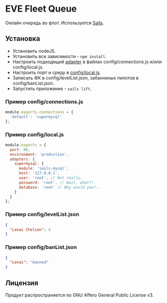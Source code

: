 # EVE Fleet Queue
Онлайн очередь во флот. Используется [Sails](http://sailsjs.org/).
## Установка
- Установить nodeJS.
- Установить все зависимости - `npm install`.
- Настроить подходящий [adapter](http://sailsjs.org/#!documentation/config.adapters) в файлах config/connections.js и/или config/local.js.
- Настроить порт и среду в [config/local.js](http://sailsjs.org/#!documentation/config.local).
- Записать ФК в config/levelList.json, забанненых пилотов в config/banList.json.
- Запустить приложение - `sails lift`.

### Пример config/connections.js
```js
module.exports.connections = {
  'default': 'supermysql'
};
```
### Пример config/local.js
```js
module.exports = {
  port: 80,
  environment: 'production',
  adapters: {
    supermysql: {
      module: 'sails-mysql',
      host: '127.0.0.1',
      user: 'root', // Not really.
      password: 'root', // Wait, what?!
      database: 'root' // Why would you?..
    }
  }
};
```
### Пример config/levelList.json
```json
{
  "Lenai Chelien": 4
}
```
### Пример config/banList.json
```json
{
  "Lenai": "banned"
}
```
## Лицензия
Продукт распространяется по GNU Affero General Public License v3.
